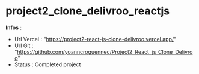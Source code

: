 # project2_clone_delivroo_reactjs

**Infos :**
- Url Vercel : "https://project2-react-js-clone-delivroo.vercel.app/"
- Url Git : "https://github.com/yoanncroguennec/Project2_React_js_Clone_Delivroo"
- Status : Completed project

